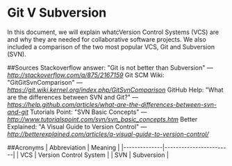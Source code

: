 # Git V Subversion
In this document, we will explain whatcVersion Control Systems (VCS) are and why they are needed for collaborative software projects.
We also included a comparison of the two most popular VCS, Git and Subversion (SVN).

##Sources
Stackoverflow answer: "Git is not better than Subversion" &mdash; <cite>http://stackoverflow.com/a/875/2167159</cite>
Git SCM Wiki: "GitGitSvnComparison" &mdash; <cite>https://git.wiki.kernel.org/index.php/GitSvnComparison</cite>
GitHub Help: "What are the differences between SVN and Git?" &mdash; <cite>https://help.github.com/articles/what-are-the-differences-between-svn-and-git</cite>
Tutorials Point: "SVN Basic Concepts" &mdash; <cite>http://www.tutorialspoint.com/svn/svn_basic_concepts.htm</cite>
Better Explained: "A Visual Guide to Version Control" &mdash; <cite>http://betterexplained.com/articles/a-visual-guide-to-version-control/</cite>

##Acronyms
| Abbreviation | Meaning                |
|--------------|------------------------|
| VCS          | Version Control System |
| SVN          | Subversion             |
